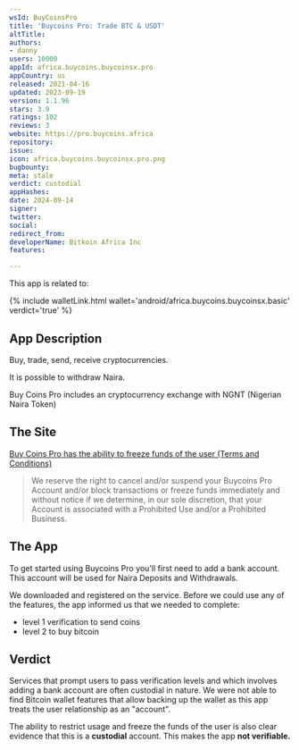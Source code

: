 ```yaml
---
wsId: BuyCoinsPro
title: 'Buycoins Pro: Trade BTC & USDT'
altTitle: 
authors:
- danny
users: 10000
appId: africa.buycoins.buycoinsx.pro
appCountry: us
released: 2021-04-16
updated: 2023-09-19
version: 1.1.96
stars: 3.9
ratings: 102
reviews: 3
website: https://pro.buycoins.africa
repository: 
issue: 
icon: africa.buycoins.buycoinsx.pro.png
bugbounty: 
meta: stale
verdict: custodial
appHashes: 
date: 2024-09-14
signer: 
twitter: 
social: 
redirect_from: 
developerName: Bitkoin Africa Inc
features: 

---
```


This app is related to:

{% include walletLink.html wallet='android/africa.buycoins.buycoinsx.basic' verdict='true' %}

## App Description

Buy, trade, send, receive cryptocurrencies.

It is possible to withdraw Naira.

Buy Coins Pro includes an cryptocurrency exchange with NGNT (Nigerian Naira Token)

## The Site

[Buy Coins Pro has the ability to freeze funds of the user (Terms and Conditions)](https://pro.buycoins.africa/terms)

> We reserve the right to cancel and/or suspend your Buycoins Pro Account and/or block transactions or freeze funds immediately and without notice if we determine, in our sole discretion, that your Account is associated with a Prohibited Use and/or a Prohibited Business.

## The App

To get started using Buycoins Pro you'll first need to add a bank account. This account will be used for Naira Deposits and Withdrawals.

We downloaded and registered on the service. Before we could use any of the features, the app informed us that we needed to complete:

- level 1 verification to send coins
- level 2 to buy bitcoin

## Verdict

Services that prompt users to pass verification levels and which involves adding a bank account are often custodial in nature. We were not able to find Bitcoin wallet features that allow backing up the wallet as this app treats the user relationship as an "account".

The ability to restrict usage and freeze the funds of the user is also clear evidence that this is a **custodial** account. This makes the app **not verifiable.**
